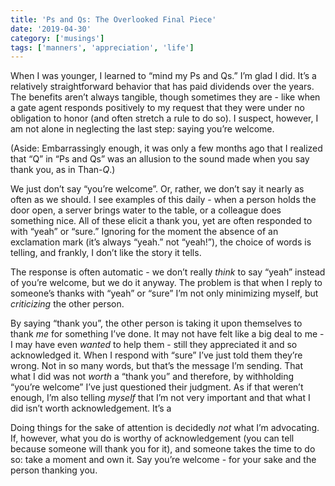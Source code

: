 ```yaml
---
title: 'Ps and Qs: The Overlooked Final Piece'
date: '2019-04-30'
category: ['musings']
tags: ['manners', 'appreciation', 'life']
---
```

When I was younger, I learned to “mind my Ps and Qs.” I’m glad I did. It’s a relatively straightforward behavior that has paid dividends over the years. The benefits aren’t always tangible, though sometimes they are - like when a gate agent responds positively to my request that they were under no obligation to honor (and often stretch a rule to do so). I suspect, however, I am not alone in neglecting the last step: saying you’re welcome.

(Aside: Embarrassingly enough, it was only a few months ago that I realized that “Q” in “Ps and Qs” was an allusion to the sound made when you say thank you, as in Than-*Q*.)

We just don’t say “you’re welcome”. Or, rather, we don’t say it nearly as often as we should. I see examples of this daily - when a person holds the door open, a server brings water to the table, or a colleague does something nice. All of these elicit a thank you, yet are often responded to with “yeah” or “sure.” Ignoring for the moment the absence of an exclamation mark (it’s always “yeah.” not “yeah!”), the choice of words is telling, and frankly, I don’t like the story it tells.

The response is often automatic - we don’t really *think* to say “yeah” instead of you’re welcome, but we do it anyway. The problem is that when I reply to someone’s thanks with “yeah” or “sure” I’m not only minimizing myself, but *criticizing* the other person.

By saying “thank you”, the other person is taking it upon themselves to thank *me* for something I’ve done. It may not have felt like a big deal to me - I may have even *wanted* to help them - still they appreciated it and so acknowledged it.  When I respond with “sure” I’ve just told them they’re wrong. Not in so many words, but that’s the message I’m sending. That what I did was not *worth* a “thank you” and therefore, by withholding “you’re welcome” I’ve just questioned their judgment. As if that weren’t enough, I’m also telling *myself* that I’m not very important and that what I did isn’t worth acknowledgement. It’s a

Doing things for the sake of attention is decidedly *not* what I’m advocating. If, however, what you do is worthy of acknowledgement (you can tell because someone will thank you for it), and someone takes the time to do so: take a moment and own it. Say you’re welcome - for your sake and the person thanking you.
